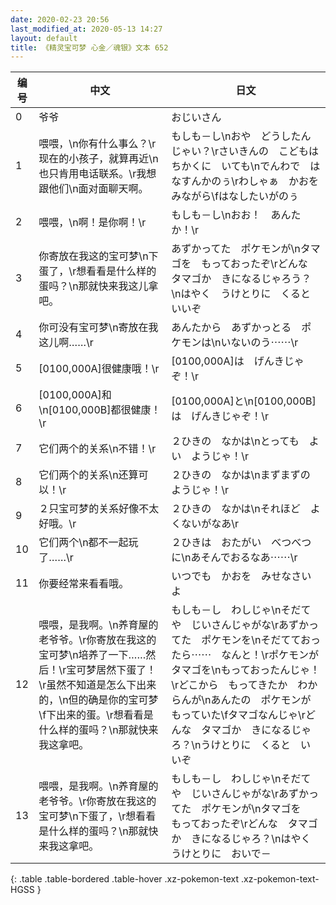 ```yaml
---
date: 2020-02-23 20:56
last_modified_at: 2020-05-13 14:27
layout: default
title: 《精灵宝可梦 心金／魂银》文本 652
---
```

| 编号 | 中文 | 日文 |
| ---- | ---- | ---- |
| 0 | 爷爷 | おじいさん |
| 1 | 喂喂，\n你有什么事么？\r现在的小孩子，就算再近\n也只肯用电话联系。\r我想跟他们\n面对面聊天啊。 | もしも－し\nおや　どうしたんじゃい？\rさいきんの　こどもは　ちかくに　いても\nでんわで　はなすんかのぅ\rわしゃぁ　かおを　みながら\fはなしたいがのぅ |
| 2 | 喂喂，\n啊！是你啊！\r | もしも－し\nおお！　あんたか！\r |
| 3 | 你寄放在我这的宝可梦\n下蛋了，\r想看看是什么样的蛋吗？\n那就快来我这儿拿吧。 | あずかってた　ポケモンが\nタマゴを　もっておったぞ\rどんな　タマゴか　きになるじゃろう？\nはやく　うけとりに　くると　いいぞ |
| 4 | 你可没有宝可梦\n寄放在我这儿啊……\r | あんたから　あずかっとる　ポケモンは\nいないのう⋯⋯\r |
| 5 | [0100,000A]很健康哦！\r | [0100,000A]は　げんきじゃぞ！\r |
| 6 | [0100,000A]和\n[0100,000B]都很健康！\r | [0100,000A]と\n[0100,000B]は　げんきじゃぞ！\r |
| 7 | 它们两个的关系\n不错！\r | ２ひきの　なかは\nとっても　よい　ようじゃ！\r |
| 8 | 它们两个的关系\n还算可以！\r | ２ひきの　なかは\nまずまずの　ようじゃ！\r |
| 9 | ２只宝可梦的关系好像不太好哦。\r | ２ひきの　なかは\nそれほど　よくないがなあ\r |
| 10 | 它们两个\n都不一起玩了……\r | ２ひきは　おたがい　べつべつに\nあそんでおるなあ⋯⋯\r |
| 11 | 你要经常来看看哦。 | いつでも　かおを　みせなさいよ |
| 12 | 喂喂，是我啊。\n养育屋的老爷爷。\r你寄放在我这的宝可梦\n培养了一下……然后！\r宝可梦居然下蛋了！\r虽然不知道是怎么下出来的，\n但的确是你的宝可梦\f下出来的蛋。\r想看看是什么样的蛋吗？\n那就快来我这拿吧。 | もしも－し　わしじゃ\nそだてや　じいさんじゃがな\rあずかってた　ポケモンを\nそだてておったら⋯⋯　なんと！\rポケモンが　タマゴを\nもっておったんじゃ！\rどこから　もってきたか　わからんが\nあんたの　ポケモンが　もっていた\fタマゴなんじゃ\rどんな　タマゴか　きになるじゃろ？\nうけとりに　くると　いいぞ |
| 13 | 喂喂，是我啊。\n养育屋的老爷爷。\r你寄放在我这的宝可梦\n下蛋了，\r想看看是什么样的蛋吗？\n那就快来我这拿吧。 | もしも－し　わしじゃ\nそだてや　じいさんじゃがな\rあずかってた　ポケモンが\nタマゴを　もっておったぞ\rどんな　タマゴか　きになるじゃろ？\nはやく　うけとりに　おいで－ |
{: .table .table-bordered .table-hover .xz-pokemon-text .xz-pokemon-text-HGSS }